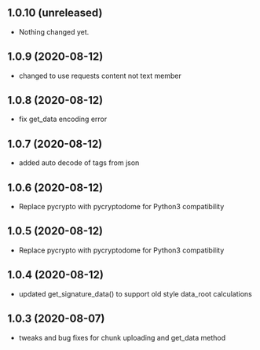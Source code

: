 1.0.10 (unreleased)
-------------------

- Nothing changed yet.


1.0.9 (2020-08-12)
------------------

- changed to use requests content not text member


1.0.8 (2020-08-12)
------------------

- fix get_data encoding error


1.0.7 (2020-08-12)
------------------

- added auto decode of tags from json


1.0.6 (2020-08-12)
------------------

- Replace pycrypto with pycryptodome for Python3 compatibility 


1.0.5 (2020-08-12)
------------------

- Replace pycrypto with pycryptodome for Python3 compatibility 


1.0.4 (2020-08-12)
------------------

- updated get_signature_data() to support old style data_root calculations


1.0.3 (2020-08-07)
------------------

- tweaks and bug fixes for chunk uploading and get_data method